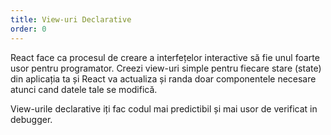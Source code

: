 ```yaml
---
title: View-uri Declarative
order: 0
---
```

React face ca procesul de creare a interfețelor interactive să fie unul foarte usor pentru programator. Creezi view-uri simple pentru fiecare stare (state) din aplicația ta și React va actualiza și randa doar componentele necesare atunci cand datele tale se modifică.

View-urile declarative iți fac codul mai predictibil și mai usor de verificat in debugger.
<!-- React makes it painless to create interactive UIs. Design simple views for each state in your application, and React will efficiently update and render just the right components when your data changes.

Declarative views make your code more predictable and easier to debug. -->
